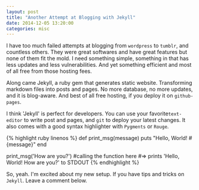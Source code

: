 ```yaml
---
layout: post
title: "Another Attempt at Blogging with Jekyll"
date: 2014-12-05 13:20:00
categories: misc
---
```

I have too much failed attempts at blogging from `wordpress` to `tumblr`, and countless others. They were great softwares and have great features but none of them fit the mold. I need something simple, something in that has less updates and less vulnerabilities. And yet something efficient and most of all free from those hosting fees.

Along came Jekyll, a ruby gem that generates static website. Transforming markdown files into posts and pages. No more database, no more updates, and it is blog-aware. And best of all free hosting, if you deploy it on `github-pages`.

I think 'Jekyll' is perfect for developers. You can use your favorite`text-editor` to write post and pages, and `git` to deploy your latest changes. It also comes with a good syntax highlighter with
`Pygments` or `Rouge`.

{% highlight ruby linenos %}
def print_msg(message)
  puts "Hello, World!  #{message}"
end

print_msg('How are you?') #calling the function here
#=> prints 'Hello, World! How are you?' to STDOUT
{% endhighlight %}

So, yeah. I'm  excited about my new setup. If you have tips and tricks on `Jekyll`. Leave a comment below.
